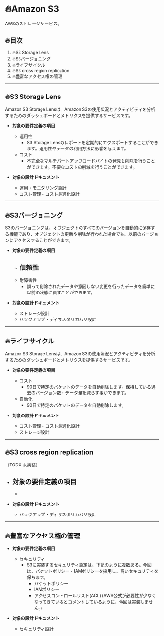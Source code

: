 # :fire:Amazon S3
AWSのストレージサービス。
  
## :fire:目次
1. :fire:S3 Storage Lens
1. :fire:S3バージョニング
1. :fire:ライフサイクル
1. :fire:S3 cross region replication
1. :fire:豊富なアクセス権の管理
  
---------------------------------------
## :fire:S3 Storage Lens
Amazon S3 Storage Lensは、Amazon S3の使用状況とアクティビティを分析するためのダッシュボードとメトリクスを提供するサービスです。  
+ **対象の要件定義の項目**  
  - 運用性
    - S3 Storage Lensのレポートを定期的にエクスポートすることができます。運用性やデータの利用方法に影響を与えます。
  - コスト
    - 不完全なマルチパートアップロードバイトの発見と削除を行うことができます。不要なコストの削減を行うことができます。
  
+ **対象の設計ドキュメント**  
  - 運用・モニタリング設計
  - コスト管理・コスト最適化設計
  
---------------------------------------
## :fire:S3バージョニング
S3のバージョニングは、オブジェクトのすべてのバージョンを自動的に保存する機能であり、オブジェクトの更新や削除が行われた場合でも、以前のバージョンにアクセスすることができます。  
+ **対象の要件定義の項目**  
  - 信頼性
    - 
  - 耐障害性
    - 誤って削除されたデータや意図しない変更を行ったデータを簡単に以前の状態に戻すことができます。
  
+ **対象の設計ドキュメント**  
  - ストレージ設計
  - バックアップ・ディザスタリカバリ設計
    
---------------------------------------
## :fire:ライフサイクル
Amazon S3 Storage Lensは、Amazon S3の使用状況とアクティビティを分析するためのダッシュボードとメトリクスを提供するサービスです。  
+ **対象の要件定義の項目**  
  - コスト
    - 90日で特定のバケットのデータを自動削除します。保持している過去のバージョン数・データ量を減らす事ができます。
  - 自動化
    - 90日で特定のバケットのデータを自動削除します。
  
+ **対象の設計ドキュメント**  
  - コスト管理・コスト最適化設計
  - ストレージ設計
  
---------------------------------------
## :fire:S3 cross region replication
（TODO 未実装）
+ **対象の要件定義の項目**  
  - 
    - 
  
+ **対象の設計ドキュメント**  
  - バックアップ・ディザスタリカバリ設計
  
---------------------------------------
## :fire:豊富なアクセス権の管理
+ **対象の要件定義の項目**  
  - セキュリティ
    - S3に実装するセキュリティ設定は、下記のように複数ある。今回は、バケットポリシー・IAMポリシーを採用し、高いセキュリティを保ちます。
      - バケットポリシー
      - IAMポリシー
      - アクセスコントロールリスト(ACL) (AWS公式が必要性が少なくなってきているとコメントしているように、今回は実装しません。)
  
+ **対象の設計ドキュメント**  
  - セキュリティ設計
  